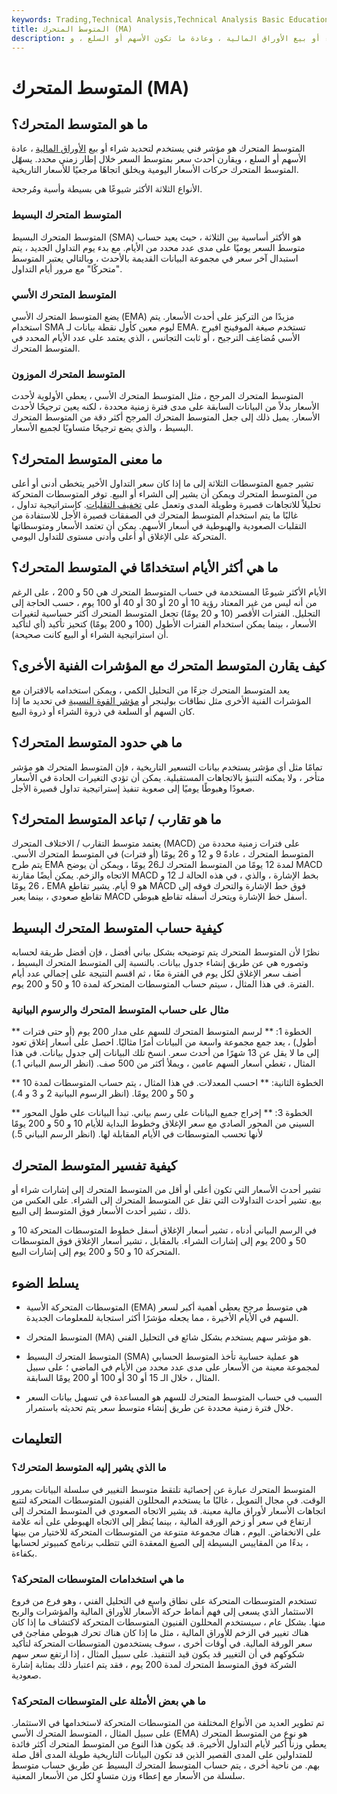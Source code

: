 ```yaml
---
keywords: Trading,Technical Analysis,Technical Analysis Basic Education
title: المتوسط المتحرك (MA)
description: ما هو المتوسط المتحرك؟ المتوسط المتحرك هو مؤشر فني يستخدم لتحديد ما إذا كنت تريد شراء أو بيع الأوراق المالية ، وعادة ما تكون الأسهم أو السلع ، و
---
```


# المتوسط المتحرك (MA)
##

## ما هو المتوسط المتحرك؟

المتوسط المتحرك هو مؤشر فني يستخدم لتحديد شراء أو بيع [الأوراق المالية](/security) ، عادة الأسهم أو السلع ، ويقارن أحدث سعر بمتوسط السعر خلال إطار زمني محدد. يسهّل المتوسط المتحرك حركات الأسعار اليومية ويخلق اتجاهًا مرجعيًا للأسعار التاريخية.

الأنواع الثلاثة الأكثر شيوعًا هي بسيطة وأسية ومُرجحة.

### المتوسط المتحرك البسيط

المتوسط المتحرك البسيط (SMA) هو الأكثر أساسية بين الثلاثة ، حيث يعيد حساب متوسط السعر يوميًا على مدى عدد محدد من الأيام. مع بدء يوم التداول الجديد ، يتم استبدال آخر سعر في مجموعة البيانات القديمة بالأحدث ، وبالتالي يعتبر المتوسط "متحركًا" مع مرور أيام التداول.

### المتوسط المتحرك الأسي

يضع المتوسط المتحرك الأسي (EMA) مزيدًا من التركيز على أحدث الأسعار. يتم استخدام SMA ليوم معين كأول نقطة بيانات لـ EMA. تستخدم صيغة الموفينج افيرج الأسي مُضاعِف الترجيح ، أو ثابت التجانس ، الذي يعتمد على عدد الأيام المحدد في المتوسط المتحرك.

### المتوسط المتحرك الموزون

المتوسط المتحرك المرجح ، مثل المتوسط المتحرك الأسي ، يعطي الأولوية لأحدث الأسعار بدلاً من البيانات السابقة على مدى فترة زمنية محددة ، لكنه يعين ترجيحًا لأحدث الأسعار. يميل ذلك إلى جعل المتوسط المتحرك المرجح أكثر دقة من المتوسط المتحرك البسيط ، والذي يضع ترجيحًا متساويًا لجميع الأسعار.

## ما معنى المتوسط المتحرك؟

تشير جميع المتوسطات الثلاثة إلى ما إذا كان سعر التداول الأخير يتخطى أدنى أو أعلى من المتوسط المتحرك ويمكن أن يشير إلى الشراء أو البيع. توفر المتوسطات المتحركة تحليلاً للاتجاهات قصيرة وطويلة المدى وتعمل على [تخفيف التقلبات](/volatility). كإستراتيجية تداول ، غالبًا ما يتم استخدام المتوسط المتحرك في الصفقات قصيرة الأجل للاستفادة من التقلبات الصعودية والهبوطية في أسعار الأسهم. يمكن أن تعتمد الأسعار ومتوسطاتها المتحركة على الإغلاق أو أعلى وأدنى مستوى للتداول اليومي.

## ما هي أكثر الأيام استخدامًا في المتوسط المتحرك؟

الأيام الأكثر شيوعًا المستخدمة في حساب المتوسط المتحرك هي 50 و 200 ، على الرغم من أنه ليس من غير المعتاد رؤية 10 أو 20 أو 30 أو 40 أو 100 يوم ، حسب الحاجة إلى التحليل. الفترات الأقصر (10 و 20 يومًا) تجعل المتوسط المتحرك أكثر حساسية لتغيرات الأسعار ، بينما يمكن استخدام الفترات الأطول (100 و 200 يومًا) كتحيز تأكيد (أي لتأكيد أن استراتيجية الشراء أو البيع كانت صحيحة).

## كيف يقارن المتوسط المتحرك مع المؤشرات الفنية الأخرى؟

يعد المتوسط المتحرك جزءًا من التحليل الكمي ، ويمكن استخدامه بالاقتران مع المؤشرات الفنية الأخرى مثل نطاقات بولينجر أو [مؤشر القوة النسبية](/rsi) في تحديد ما إذا كان السهم أو السلعة في ذروة الشراء أو ذروة البيع.

## ما هي حدود المتوسط المتحرك؟

تمامًا مثل أي مؤشر يستخدم بيانات التسعير التاريخية ، فإن المتوسط المتحرك هو مؤشر متأخر ، ولا يمكنه التنبؤ بالاتجاهات المستقبلية. يمكن أن تؤدي التغيرات الحادة في الأسعار صعودًا وهبوطًا يوميًا إلى صعوبة تنفيذ إستراتيجية تداول قصيرة الأجل.

## ما هو تقارب / تباعد المتوسط المتحرك؟

يعتمد متوسط التقارب / الاختلاف المتحرك (MACD) على فترات زمنية محددة من المتوسط المتحرك ، عادةً 9 و 12 و 26 يومًا (أو فترات) في المتوسط المتحرك الأسي. يتم طرح EMA لمدة 12 يومًا من المتوسط المتحرك لـ26 يومًا ، ويمكن أن يوضح MACD الاتجاه والزخم. يمكن أيضًا مقارنة MACD بخط الإشارة ، والذي ، في هذه الحالة لـ 12 و 26 يومًا ، EMA هو 9 أيام. يشير تقاطع MACD فوق خط الإشارة والتحرك فوقه إلى تقاطع صعودي ، بينما يعبر MACD أسفل خط الإشارة ويتحرك أسفله تقاطع هبوطي.

## كيفية حساب المتوسط المتحرك البسيط

نظرًا لأن المتوسط المتحرك يتم توضيحه بشكل بياني أفضل ، فإن أفضل طريقة لحسابه وتصوره هي عن طريق إنشاء جدول بيانات. بالنسبة إلى المتوسط المتحرك البسيط ، أضف سعر الإغلاق لكل يوم في الفترة معًا ، ثم اقسم النتيجة على إجمالي عدد أيام الفترة. في هذا المثال ، سيتم حساب المتوسطات المتحركة لمدة 10 و 50 و 200 يوم.

### مثال على حساب المتوسط المتحرك والرسوم البيانية

** الخطوة 1: ** لرسم المتوسط المتحرك للسهم على مدار 200 يوم (أو حتى فترات أطول) ، يعد جمع مجموعة واسعة من البيانات أمرًا مثاليًا. احصل على أسعار إغلاق تعود إلى ما لا يقل عن 13 شهرًا من أحدث سعر. انسخ تلك البيانات إلى جدول بيانات. في هذا المثال ، تغطي أسعار السهم عامين ، ويملأ أكثر من 500 صف. (انظر الرسم البياني 1.)

** الخطوة الثانية: ** احسب المعدلات. في هذا المثال ، يتم حساب المتوسطات لمدة 10 و 50 و 200 يومًا. (انظر الرسوم البيانية 2 و 3 و 4.)

** الخطوة 3: ** إخراج جميع البيانات على رسم بياني. تبدأ البيانات على طول المحور السيني من المحور الصادي مع سعر الإغلاق وخطوط البداية للأيام 10 و 50 و 200 يومًا لأنها تحسب المتوسطات في الأيام المقابلة لها. (انظر الرسم البياني 5.)

## كيفية تفسير المتوسط المتحرك

تشير أحدث الأسعار التي تكون أعلى أو أقل من المتوسط المتحرك إلى إشارات شراء أو بيع. تشير أحدث التداولات التي تقل عن المتوسط المتحرك إلى الشراء. على العكس من ذلك ، تشير أحدث الأسعار فوق المتوسط إلى البيع.

في الرسم البياني أدناه ، تشير أسعار الإغلاق أسفل خطوط المتوسطات المتحركة 10 و 50 و 200 يوم إلى إشارات الشراء. بالمقابل ، تشير أسعار الإغلاق فوق المتوسطات المتحركة 10 و 50 و 200 يوم إلى إشارات البيع.

## يسلط الضوء

- المتوسطات المتحركة الأسية (EMA) هي متوسط مرجح يعطي أهمية أكبر لسعر السهم في الأيام الأخيرة ، مما يجعله مؤشرًا أكثر استجابة للمعلومات الجديدة.

- المتوسط المتحرك (MA) هو مؤشر سهم يستخدم بشكل شائع في التحليل الفني.

- المتوسط المتحرك البسيط (SMA) هو عملية حسابية تأخذ المتوسط الحسابي لمجموعة معينة من الأسعار على مدى عدد محدد من الأيام في الماضي ؛ على سبيل المثال ، خلال الـ 15 أو 30 أو 100 أو 200 يومًا السابقة.

- السبب في حساب المتوسط المتحرك للسهم هو المساعدة في تسهيل بيانات السعر خلال فترة زمنية محددة عن طريق إنشاء متوسط سعر يتم تحديثه باستمرار.

## التعليمات

### ما الذي يشير إليه المتوسط المتحرك؟

المتوسط المتحرك عبارة عن إحصائية تلتقط متوسط التغيير في سلسلة البيانات بمرور الوقت. في مجال التمويل ، غالبًا ما يستخدم المحللون الفنيون المتوسطات المتحركة لتتبع اتجاهات الأسعار لأوراق مالية معينة. قد يشير الاتجاه الصعودي في المتوسط المتحرك إلى ارتفاع في سعر أو زخم الورقة المالية ، بينما يُنظر إلى الاتجاه الهبوطي على أنه علامة على الانخفاض. اليوم ، هناك مجموعة متنوعة من المتوسطات المتحركة للاختيار من بينها ، بدءًا من المقاييس البسيطة إلى الصيغ المعقدة التي تتطلب برنامج كمبيوتر لحسابها بكفاءة.

### ما هي استخدامات المتوسطات المتحركة؟

تستخدم المتوسطات المتحركة على نطاق واسع في التحليل الفني ، وهو فرع من فروع الاستثمار الذي يسعى إلى فهم أنماط حركة الأسعار للأوراق المالية والمؤشرات والربح منها. بشكل عام ، سيستخدم المحللون الفنيون المتوسطات المتحركة لاكتشاف ما إذا كان هناك تغيير في الزخم للأوراق المالية ، مثل ما إذا كان هناك تحرك هبوطي مفاجئ في سعر الورقة المالية. في أوقات أخرى ، سوف يستخدمون المتوسطات المتحركة لتأكيد شكوكهم في أن التغيير قد يكون قيد التنفيذ. على سبيل المثال ، إذا ارتفع سعر سهم الشركة فوق المتوسط المتحرك لمدة 200 يوم ، فقد يتم اعتبار ذلك بمثابة إشارة صعودية.

### ما هي بعض الأمثلة على المتوسطات المتحركة؟

تم تطوير العديد من الأنواع المختلفة من المتوسطات المتحركة لاستخدامها في الاستثمار. على سبيل المثال ، المتوسط المتحرك الأسي (EMA) هو نوع من المتوسط المتحرك يعطي وزناً أكبر لأيام التداول الأخيرة. قد يكون هذا النوع من المتوسط المتحرك أكثر فائدة للمتداولين على المدى القصير الذين قد تكون البيانات التاريخية طويلة المدى أقل صلة بهم. من ناحية أخرى ، يتم حساب المتوسط المتحرك البسيط عن طريق حساب متوسط سلسلة من الأسعار مع إعطاء وزن متساوٍ لكل من الأسعار المعنية.


